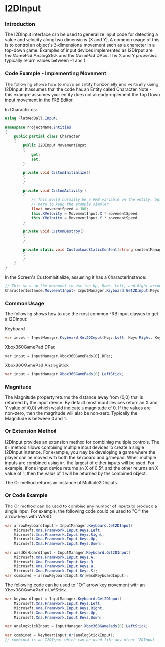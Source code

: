 # I2DInput

### Introduction

The I2DInput interface can be used to generalize input code for detecting a value and velocity along two dimensions (X and Y). A common usage of this is to control an object's 2-dimensional movement such as a character in a top-down game. Examples of input devices implemented as I2DInput are the GamePad AnalogStick and the GamePad DPad. The X and Y properties typically return values between -1 and 1.

### Code Example - Implementing Movement

The following shows how to move an entity horizontally and vertically using I2DInput. It assumes that the code has an Entity called Character. Note - this example assumes your entity does not already implement the Top Down input movement in the FRB Editor.

In Character.cs:

```csharp
using FlatRedBall.Input;

namespace ProjectName.Entities
{
    public partial class Character
    {
        public I2DInput MovementInput
        {
            get;
            set;
        }

        private void CustomInitialize()
        {
        }

        private void CustomActivity()
        {
            // This would normally be a FRB variable on the entity, but added
            // here to keep the example simpler
            float movementSpeed = 100;
            this.XVelocity = MovementInput.X * movementSpeed;
            this.YVelocity = MovementInput.Y * movementSpeed;
        }

        private void CustomDestroy()
        {
        }

        private static void CustomLoadStaticContent(string contentManagerName)
        {
        }
    }
}
```

In the Screen's CustomInitialize, assuming it has a CharacterInstance:

```csharp
// This sets up the movement to use the Up, Down, Left, and Right arrow keys, but any keys could be used
CharacterInstance.MovementInput= InputManager.Keyboard.Get2DInput(Keys.Left, Keys.Right, Keys.Up, Keys.Down);
```

### Common Usage

The following shows how to use the most common FRB input classes to get a I2DInput:

Keyboard

```csharp
var input = InputManager.Keyboard.Get2DInput(Keys.Left, Keys.Right, Keys.Up, Keys.Down);
```

Xbox360GamePad DPad

```clike
var input = InputManager.Xbox360GamePads[0].DPad;
```

Xbox360GamePad AnalogStick

```csharp
var input = InputManager.Xbox360GamePads[0].LeftStick;
```

### Magnitude

The Magnitude property returns the distance away from (0,0) that is returned by the input device. By default most input devices return an X and Y value of (0,0) which would indicate a magnitude of 0. If the values are non-zero, then the magnitude will also be non-zero. Typically the Magnitude is between 0 and 1.

### Or Extension Method

I2DInput provides an extension method for combining multiple controls. The `Or` method allows combining multiple input devices to create a single I2DInput instance. For example, you may be developing a game where the player can be moved with both the keyboard and gamepad. When multiple inputs are combined using `Or`, the largest of either inputs will be used. For example, if one input device returns an X of 0.5f, and the other returns an X value of 1, then the value of 1 will be returned by the combined object.

The Or method returns an instance of Multiple2DInputs.

### Or Code Example

The Or method can be used to combine any number of inputs to produce a single input. For example, the following code could be used to "Or" the arrow keys with WASD:

```csharp
var arrowKeyboardInput = InputManager.Keyboard.Get2DInput(
    Microsoft.Xna.Framework.Input.Keys.Left,
    Microsoft.Xna.Framework.Input.Keys.Right,
    Microsoft.Xna.Framework.Input.Keys.Up,
    Microsoft.Xna.Framework.Input.Keys.Down);

var wasdKeyboardInput = InputManager.Keyboard.Get2DInput(
    Microsoft.Xna.Framework.Input.Keys.A,
    Microsoft.Xna.Framework.Input.Keys.D,
    Microsoft.Xna.Framework.Input.Keys.W,
    Microsoft.Xna.Framework.Input.Keys.S);
var combined = arrowKeyboardInput.Or(wasdKeyboardInput);
```

The following code can be used to "Or" arrow key movement with an Xbox360GamePad's LeftStick.

```csharp
var keyboardInput = InputManager.Keyboard.Get2DInput(
    Microsoft.Xna.Framework.Input.Keys.Left,
    Microsoft.Xna.Framework.Input.Keys.Right,
    Microsoft.Xna.Framework.Input.Keys.Up,
    Microsoft.Xna.Framework.Input.Keys.Down);

var analogStickInput = InputManager.Xbox360GamePads[0].LeftStick;

var combined = keyboardInput.Or(analogStickInput);
// combined is an I2DInput which can be used like any other I2DInput
```
